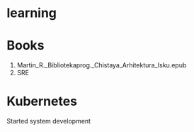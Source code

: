 # learning


# Books

 1)  Martin_R._Bibliotekaprog._Chistaya_Arhitektura_Isku.epub
 2)  SRE  

# Kubernetes

 Started system development
